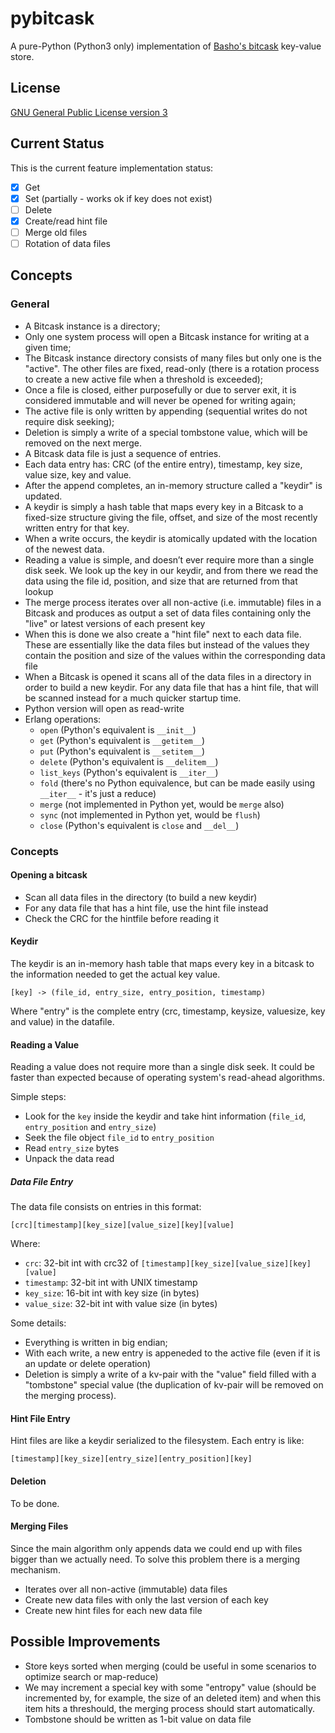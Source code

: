 # pybitcask

A pure-Python (Python3 only) implementation of [Basho's
bitcask](http://basho.com/wp-content/uploads/2015/05/bitcask-intro.pdf)
key-value store.


## License

[GNU General Public License version
3](http://www.gnu.org/licenses/gpl-3.0.html)


## Current Status

This is the current feature implementation status:

- [x] Get
- [x] Set (partially - works ok if key does not exist)
- [ ] Delete
- [x] Create/read hint file
- [ ] Merge old files
- [ ] Rotation of data files

## Concepts

### General

- A Bitcask instance is a directory;
- Only one system process will open a Bitcask instance for writing at a given
  time;
- The Bitcask instance directory consists of many files but only one is the
  "active". The other files are fixed, read-only (there is a rotation process
  to create a new active file when a threshold is exceeded);
- Once a file is closed, either purposefully or due to server exit, it is
  considered immutable and will never be opened for writing again;
- The active file is only written by appending (sequential writes do not
  require disk seeking);
- Deletion is simply a write of a special tombstone value, which will be
  removed on the next merge.
- A Bitcask data file is just a sequence of entries.
- Each data entry has: CRC (of the entire entry), timestamp, key size, value
  size, key and value.
- After the append completes, an in-memory structure called a "keydir" is
  updated.
- A keydir is simply a hash table that maps every key in a Bitcask to a
  fixed-size structure giving the file, offset, and size of the most recently
  written entry for that key.
- When a write occurs, the keydir is atomically updated with the location of
  the newest data.
- Reading a value is simple, and doesn’t ever require more than a single disk
  seek. We look up the key in our keydir, and from there we read the data using
  the file id, position, and size that are returned from that lookup
- The merge process iterates over all non-active (i.e. immutable) files in a
  Bitcask and produces as output a set of data files containing only the "live"
  or latest versions of each present key
- When this is done we also create a "hint file" next to each data file. These
  are essentially like the data files but instead of the values they contain
  the position and size of the values within the corresponding data file
- When a Bitcask is opened it scans all of the data files in a directory in
  order to build a new keydir. For any data file that has a hint file, that
  will be scanned instead for a much quicker startup time.
- Python version will open as read-write
- Erlang operations:
  - `open` (Python's equivalent is `__init__`)
  - `get` (Python's equivalent is `__getitem__`)
  - `put` (Python's equivalent is `__setitem__`)
  - `delete` (Python's equivalent is `__delitem__`)
  - `list_keys` (Python's equivalent is `__iter__`)
  - `fold` (there's no Python equivalence, but can be made easily using
    `__iter__` - it's just a reduce)
  - `merge` (not implemented in Python yet, would be `merge` also)
  - `sync` (not implemented in Python yet, would be `flush`)
  - `close` (Python's equivalent is `close` and `__del__`)


### Concepts

#### Opening a bitcask

- Scan all data files in the directory (to build a new keydir)
- For any data file that has a hint file, use the hint file instead
- Check the CRC for the hintfile before reading it

#### Keydir

The keydir is an in-memory hash table that maps every key in a bitcask to the
information needed to get the actual key value.

    [key] -> (file_id, entry_size, entry_position, timestamp)

Where "entry" is the complete entry (crc, timestamp, keysize, valuesize, key
and value) in the datafile.


#### Reading a Value

Reading a value does not require more than a single disk seek. It could be
faster than expected because of operating system's read-ahead algorithms.

Simple steps:

- Look for the `key` inside the keydir and take hint information (`file_id`,
  `entry_position` and `entry_size`)
- Seek the file object `file_id` to `entry_position`
- Read `entry_size` bytes
- Unpack the data read


##### Data File Entry

The data file consists on entries in this format:

    [crc][timestamp][key_size][value_size][key][value]

Where:

- `crc`: 32-bit int with crc32 of
  `[timestamp][key_size][value_size][key][value]`
- `timestamp`: 32-bit int with UNIX timestamp
- `key_size`: 16-bit int with key size (in bytes)
- `value_size`: 32-bit int with value size (in bytes)

Some details:

- Everything is written in big endian;
- With each write, a new entry is appeneded to the active file (even if it is
  an update or delete operation)
- Deletion is simply a write of a kv-pair with the "value" field filled with a
  "tombstone" special value (the duplication of kv-pair will be removed on the
  merging process).


#### Hint File Entry

Hint files are like a keydir serialized to the filesystem. Each entry is like:

    [timestamp][key_size][entry_size][entry_position][key]


#### Deletion

To be done.


#### Merging Files

Since the main algorithm only appends data we could end up with files bigger
than we actually need. To solve this problem there is a merging mechanism.

- Iterates over all non-active (immutable) data files
- Create new data files with only the last version of each key
- Create new hint files for each new data file


## Possible Improvements

- Store keys sorted when merging (could be useful in some scenarios to optimize
  search or map-reduce)
- We may increment a special key with some "entropy" value (should be
  incremented by, for example, the size of an deleted item) and when this item
  hits a threshould, the merging process should start automatically.
- Tombstone should be written as 1-bit value on data file
